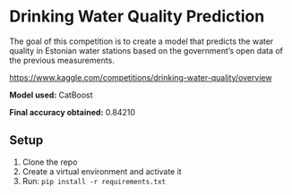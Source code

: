 # Drinking Water Quality Prediction

The goal of this competition is to create a model that predicts the water quality in Estonian water stations based on
the government’s open data of the previous measurements.

https://www.kaggle.com/competitions/drinking-water-quality/overview

**Model used:** CatBoost

**Final accuracy obtained:** 0.84210

## Setup

1. Clone the repo
2. Create a virtual environment and activate it
3. Run: `pip install -r requirements.txt`
